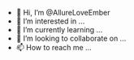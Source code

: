 - 👋 Hi, I’m @AllureLoveEmber
- 👀 I’m interested in ...
- 🌱 I’m currently learning ...
- 💞️ I’m looking to collaborate on ...
- 📫 How to reach me ...

<!---
AllureLoveEmber/AllureLoveEmber is a ✨ special ✨ repository because its `README.md` (this file) appears on your GitHub profile.
You can click the Preview link to take a look at your changes.
--->
